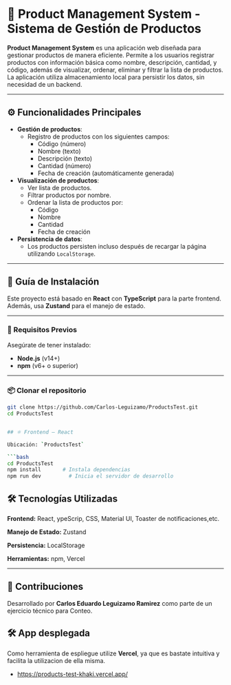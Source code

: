 # 🛒 Product Management System - Sistema de Gestión de Productos

**Product Management System** es una aplicación web diseñada para gestionar productos de manera eficiente. Permite a los usuarios registrar productos con información básica como nombre, descripción, cantidad, y código, además de visualizar, ordenar, eliminar y filtrar la lista de productos. La aplicación utiliza almacenamiento local para persistir los datos, sin necesidad de un backend.

---

## ⚙️ Funcionalidades Principales

- **Gestión de productos**:
  - Registro de productos con los siguientes campos:
    - Código (número)
    - Nombre (texto)
    - Descripción (texto)
    - Cantidad (número)
    - Fecha de creación (automáticamente generada)
- **Visualización de productos**:
  - Ver lista de productos.
  - Filtrar productos por nombre.
  - Ordenar la lista de productos por:
    - Código
    - Nombre
    - Cantidad
    - Fecha de creación
- **Persistencia de datos**:
  - Los productos persisten incluso después de recargar la página utilizando `LocalStorage`.

---

## 🚀 Guía de Instalación

Este proyecto está basado en **React** con **TypeScript** para la parte frontend. Además, usa **Zustand** para el manejo de estado.

---

### 🧾 Requisitos Previos

Asegúrate de tener instalado:

- **Node.js** (v14+)
- **npm** (v6+ o superior)

---

### 📦 Clonar el repositorio

```bash
git clone https://github.com/Carlos-Leguizamo/ProductsTest.git
cd ProductsTest


## ⚛️ Frontend – React

Ubicación: `ProductsTest`

```bash
cd ProductsTest
npm install       # Instala dependencias
npm run dev         # Inicia el servidor de desarrollo
```
## 🛠️ Tecnologías Utilizadas



**Frontend:** React, ypeScrip, CSS, Material UI, Toaster de notificaciones,etc.

**Manejo de Estado:** Zustand

**Persistencia:** LocalStorage

**Herramientas:** npm, Vercel

---

## 🤝 Contribuciones

Desarrollado por **Carlos Eduardo Leguizamo Ramirez** como parte de un ejercicio técnico para Conteo.  

## 🛠️ App desplegada
Como herramienta de espliegue utilize **Vercel**, ya que es bastate intuitiva y facilita la utilizacion de ella misma.

- https://products-test-khaki.vercel.app/ 

